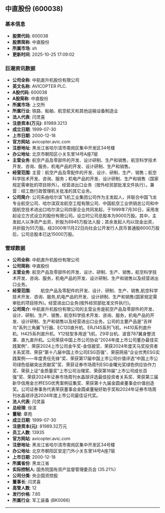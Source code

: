## 中直股份 (600038)

### 基本信息

- **股票代码**: 600038
- **股票简称**: 中直股份
- **所属市场**: sh
- **更新时间**: 2025-10-25 17:09:02

### 巨潮资讯数据

- **公司全称**: 中航直升机股份有限公司
- **英文名称**: AVICOPTER PLC.
- **A股代码**: 600038
- **A股简称**: 中直股份
- **所属市场**: 上交所
- **所属行业**: 铁路、船舶、航空航天和其他运输设备制造业
- **法人代表**: 闫灵喜
- **注册资本(万元)**: 81989.3213
- **成立日期**: 1999-07-30
- **上市日期**: 2000-12-18
- **官方网站**: avicopter.avic.com
- **注册地址**: 黑龙江省哈尔滨市南岗区集中开发区34号楼
- **办公地址**: 北京市朝阳区小关东里14号A座7层
- **主营业务**: 航空产品及零部件的开发、设计研制、生产和销售，航空科学技术开发、咨询、服务，机电产品的开发、设计研制、生产和销售。
- **经营范围**: 主营：航空产品及零配件的开发、设计、研制、生产、销售；航空科学技术开发、咨询、服务；机电产品的开发、设计研制、生产和销售（国家规定需审批的项目除外）。经营进出口业务（按外经贸部批准文件执行）。兼营：经工商行政管理机关批准的其它业务。
- **公司简介**: 公司系由哈尔滨飞机工业集团公司作为主发起人，并联合中国飞龙专业航空公司、哈尔滨双龙航空工程有限公司、中国航空工业供销总公司和中国航空技术进出口哈尔滨公司四家企业共同发起，于1999年7月30日，采用发起设立方式设立的股份有限公司。设立时公司总股本为9000万股。其中，主发起人以净资产出资，折股为8945万股法人股；其余发起人均以现金出资，共折股为55万股。经2000年11月22日向社会公开发行人民币普通股6000万股后，公司总股本已达15000万股。

### 雪球数据

- **公司全称**: 中航直升机股份有限公司
- **公司简称**: 中直股份
- **主营业务**: 航空产品及零部件的开发、设计、研制、生产、销售，航空科学技术开发、咨询、服务，机电产品的开发、设计研制、生产和销售以及经营进出口业务。
- **经营范围**: 　　航空产品及零配件的开发、设计、研制、生产、销售,航空科学技术开发、咨询、服务,机电产品的开发、设计研制、生产和销售(国家规定需审批的项目除外)。经营进出口业务(按外经贸部批准文件执行)。
- **公司简介**: 中航直升机股份有限公司的主营业务是航空产品及零部件的开发、设计、研制、生产、销售，航空科学技术开发、咨询、服务，机电产品的开发、设计研制、生产和销售以及经营进出口业务。公司的主要产品是"吉祥鸟"系列三角翼飞行器、EC120直升机、ERJ145系列飞机、H410系列直升机、H425系列直升机、Y12轻型多用途飞机、Z9平台机、波音787翼身整流罩、直九直升机。公司荣获中国上市公司协会“2024年度上市公司董办最佳实践案例”、荣获2024上市公司金牛奖-金信披奖、荣获2024年度天马奖投资者关系奖项、荣获“第十八届中国上市公司ESG百强”、荣获网易“企业优秀ESG实践案例——年度责任先锋”奖、荣获第17届中国上市公司价值评选“中国上市公司绿色低碳突出贡献奖”奖、荣获证券市场周刊ESG金曙光奖绿色供应协作力奖、荣获上证“金质量奖”上市公司治理奖、荣获第18届“上市公司成长百强”奖、荣获2024年证券市场周刊水晶球评选最佳投资者关系奖、荣获第三届新华信用金兰杯ESG优秀案例征集奖、荣获第十九届金圆桌董事会价值创造奖。公司证券事务代表荣获董事会金圆桌董秘好助手奖和2024年证券市场周刊水晶球评选2024年度上市公司最佳证代奖。
- **法人代表**: 闫灵喜
- **总经理**: 徐滨
- **董秘**: 章苑
- **成立日期**: 1999-07-30
- **注册资本(元)**: 81989.32万元
- **员工人数**: 13935
- **官方网站**: avicopter.avic.com
- **注册地址**: 黑龙江省哈尔滨市南岗区集中开发区34号楼
- **办公地址**: 北京市朝阳区安定门外小关东里14号A座7层
- **上市日期**: 2000-12-18
- **所属省份**: 黑龙江省
- **实际控制人**: 国务院国有资产监督管理委员会 (35.21%)
- **公司分类**: 央企国资控股
- **董事长**: 闫灵喜
- **高管人数**: 12
- **发行价格**: 7.85
- **所属行业**: 军工装备 (BK0066)

---